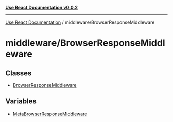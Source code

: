 [**Use React Documentation v0.0.2**](../../README.md)

***

[Use React Documentation](../../modules.md) / middleware/BrowserResponseMiddleware

# middleware/BrowserResponseMiddleware

## Classes

- [BrowserResponseMiddleware](classes/BrowserResponseMiddleware.md)

## Variables

- [MetaBrowserResponseMiddleware](variables/MetaBrowserResponseMiddleware.md)
